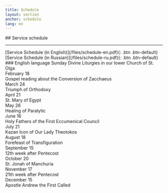 ```yaml
---
title: Schedule
layout: section
anchor: schedule
lang: en
---
```

<div class="section-title center" markdown="1">
##  Service schedule

-----
</div>
<div class="row">
<div class="col-md-4 col-md-offset-2 text-center center" markdown="1">
[Service Schedule (in English)](/files/schedule-en.pdf){: .btn .btn-default}
</div>
<div class="col-md-4 col-md-offset-0 text-center center" markdown="1">
[Service Schedule (in Russian)](/files/schedule-ru.pdf){: .btn .btn-default}
</div>
</div>

<div class="row">
<div class="text-center center" markdown="1">
### English language Sunday Divine Liturgies in our lower Church of St. Olga 
</div>
</div>

<div class="row">
<div class="col-md-4 col-md-offset-2 text-right">February 18</div><div class="col-md-4 col-md-offset-0 text-left">Gospel reading about the Conversion of Zacchaeus</div>
</div>

<div class="row">
<div class="col-md-4 col-md-offset-2 text-right">March 24</div><div class="col-md-4 col-md-offset-0 text-left">Triumph of Orthodoxy</div>
</div>

<div class="row">
<div class="col-md-4 col-md-offset-2 text-right">April 21</div><div class="col-md-4 col-md-offset-0 text-left">St. Mary of Egypt</div>
</div>

<div class="row">
<div class="col-md-4 col-md-offset-2 text-right">May 26</div><div class="col-md-4 col-md-offset-0 text-left">Healing of Paralytic</div>
</div>

<div class="row">
<div class="col-md-4 col-md-offset-2 text-right">June 16</div><div class="col-md-4 col-md-offset-0 text-left">Holy Fathers of the First Eccumenical Council</div>
</div>

<div class="row">
<div class="col-md-4 col-md-offset-2 text-right">July 21</div><div class="col-md-4 col-md-offset-0 text-left">Kazan Icon of Our Lady Theotokos</div>
</div>

<div class="row">
<div class="col-md-4 col-md-offset-2 text-right">August 18</div><div class="col-md-4 col-md-offset-0 text-left">Forefeast of Transfiguration</div>
</div>

<div class="row">
<div class="col-md-4 col-md-offset-2 text-right">September 15</div><div class="col-md-4 col-md-offset-0 text-left">12th week after Pentecost</div>
</div>

<div class="row">
<div class="col-md-4 col-md-offset-2 text-right">October 20</div><div class="col-md-4 col-md-offset-0 text-left">St. Jonah of Manchuria</div>
</div>

<div class="row">
<div class="col-md-4 col-md-offset-2 text-right">November 17</div><div class="col-md-4 col-md-offset-0 text-left">21th week after Pentecost</div>
</div>

<div class="row">
<div class="col-md-4 col-md-offset-2 text-right">December 15</div><div class="col-md-4 col-md-offset-0 text-left">Apostle Andrew the First Called</div>
</div>

